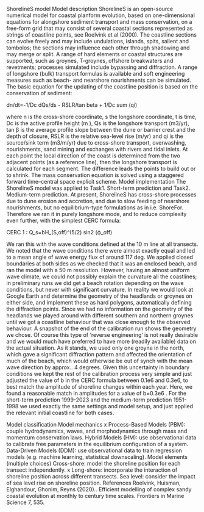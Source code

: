 ShorelineS model
Model description
ShorelineS is an open-source numerical model for coastal planform evolution, based on one-dimensional equations for alongshore sediment transport and mass conservation, on a free-form grid that may consist of several coastal sections represented as strings of coastline points, see Roelvink et al (2000). The coastline sections can evolve freely and may include undulations, islands, spits, salient and tombolos; the sections may influence each other through shadowing and may merge or split. A range of hard elements or coastal structures are supported, such as groynes, T-groynes, offshore breakwaters and revetments; processes simulated include bypassing and diffraction. A range of longshore (bulk) transport formulas is available and soft engineering measures such as beach- and nearshore nourishments can be simulated. 
The basic equation for the updating of the coastline position is based on the conservation of sediment:
 	
   dn/dt=-1/Dc dQs/ds - RSLR/tan beta + 1/Dc sum (qi)

 where n is the cross-shore coordinate, s the longshore coordinate, t is time, Dc is the active profile height (m
), Qs is the longshore transport (m3/yr), tan β is the average profile slope between the dune or barrier crest and the depth of closure, RSLR is the relative sea-level rise (m/yr) and qi is the source/sink term (m3/m/yr) due to cross-shore transport, overwashing, nourishments, sand mining and exchanges with rivers and tidal inlets. 
At each point the local direction of the coast is determined from the two adjacent points (as a reference line), then the longshore transport is calculated for each segment. The difference leads the points to build out or to shrink. The mass conservation equation is solved using a staggered forward time–central space explicit scheme. 
Model implementation
The ShorelineS model was applied to Task1. Short-term prediction and Task2. Medium-term prediction. At present, ShorelineS has cross-shore processes due to dune erosion and accretion, and due to slow feeding of nearshore nourishments, but no equilibrium-type formulations as in i.e. ShoreFor. Therefore we ran it in purely longshore mode, and to reduce complexity even further, with the simplest CERC formula:

CERC 1 :	Q_s=bH_(S,off)^(5/2)  sin⁡2 (ϕ_off)	

We ran this with the wave conditions defined at the 10 m line at all transects. We noted that the wave conditions there were almost exactly equal and led to a mean angle of wave energy flux of around 117 deg. 
We applied closed boundaries at both sides as we checked that it was an enclosed beach, and ran the model with a 50 m resolution. However, having an almost uniform wave climate, we could not possibly explain the curvature all the coastlines; in preliminary runs we did get a beach rotation depending on the wave conditions, but never with significant curvature.
In reality we would look at Google Earth and determine the geometry of the headlands or groynes on either side, and implement these as hard polygons, automatically defining the diffraction points. Since we had no information on the geometry of the headlands we played around with different southern and northern groynes until we got a coastline behaviour that was close enough to the observed behaviour. A snapshot of the end of the calibration run shows the geometry we chose.
Of course this type of ‘reverse engineering’ is not really desirable and we would much have preferred to have more (readily available) data on the actual situation. As it stands, we used only one groyne in the north, which gave a significant diffraction pattern and affected the orientation of much of the beach, which would otherwise be out of synch with the mean wave direction by approx.. 4 degrees.
Given this uncertainty in boundary conditions we kept the rest of the calibration process very simple and just adjusted the value of b in the CERC formula between 0.1e6 and 0.3e6, to best match the amplitude of shoreline changes within each year. Here, we found a reasonable match in amplitudes for a value of b=0.3e6 .
For the short-term prediction 1999-2023 and the medium-term prediction 1951-1998 we used exactly the same settings and model setup, and just applied the relevant initial coastline for both cases.

Model classification
Model mechanics
x	  Process-Based Models (PBM): couple hydrodynamics, waves, and morphodynamics through mass and momentum conservation laws.
	  Hybrid Models (HM): use observational data to calibrate free parameters in the equilibrium configuration of a system.
	  Data-Driven Models (DDM): use observational data to train regression models (e.g. machine learning, statistical downscaling).
Model elements (multiple choices)
	  Cross-shore: model the shoreline position for each transect independently.
x	  Long-shore: incorporate the interaction of shoreline position across different transects.
	  Sea level: consider the impact of sea level rise on shoreline position.
References
Roelvink, Huisman, Elghandour, Ghonim, Reyns (2020).. Efficient modelling of complex sandy coastal evolution at monthly to century time scales. Frontiers in Marine Science 7, 535.

